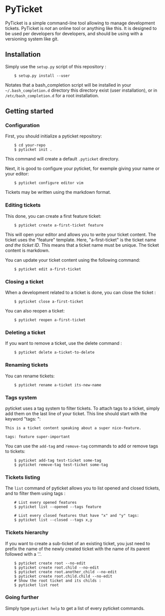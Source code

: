 # PyTicket

PyTicket is a simple command-line tool allowing to manage development tickets.
PyTicket is *not* an online tool or anything like this. It is designed to be
used per developers for developers, and should be using with a versioning
system like git.

## Installation

Simply use the ```setup.py``` script of this repository :

        $ setup.py install --user

Notates that a bash_completion script will be installed in your
```~/.bash_completion.d``` directory this directory exist (user installation),
or in ```/etc/bash_completion.d``` for a root installation.

## Getting started

### Configuration

First, you should initialize a pyticket repository:

        $ cd your-repo
        $ pyticket init .

This command will create a default ```.pyticket``` directory.

Next, it is good to configure your pyticket, for exemple giving your name or
your editor:

        $ pyticket configure editor vim

Tickets may be written using the markdown format.

### Editing tickets

This done, you can create a first feature ticket:

        $ pyticket create a-first-ticket feature

This will open your editor and allows you to write your ticket content.
The ticket uses the "feature" template.
Here, "a-first-ticket" is the ticket name *and the ticket ID*. This means
that a ticket name must be unique. The ticket content is markdown.

You can update your ticket content using the following command:

        $ pyticket edit a-first-ticket

### Closing a ticket

When a development related to a ticket is done, you can close the ticket :

        $ pyticket close a-first-ticket

You can also reopen a ticket:

        $ pyticket reopen a-first-ticket

### Deleting a ticket

If you want to remove a ticket, use the delete command :

        $ pyticket delete a-ticket-to-delete

### Renaming tickets

You can rename tickets:

        $ pyticket rename a-ticket its-new-name

### Tags system

pyticket uses a tag system to filter tickets. To attach tags to a ticket,
simply add them on the last line of your ticket. This line should start with
the keyword "tags: ":

    This is a ticket content speaking about a super nice-feature.

    tags: feature super-important

You can use the ```add-tag``` and ```remove-tag``` commands to add or remove
tags to tickets:

        $ pyticket add-tag test-ticket some-tag
        $ pyticket remove-tag test-ticket some-tag

### Tickets listing

The ```list``` command of pyticket allows you to list opened and closed
tickets, and to filter them using tags :

        # List every opened features
        $ pyticket list --opened --tags feature

        # List every closed features that have "x" and "y" tags:
        $ pyticket list --closed --tags x,y

### Tickets hierarchy

If you want to create a sub-ticket of an existing ticket, you just need
to prefix the name of the newly created ticket with the name of its parent
followed with a '.'.

        $ pyticket create root --no-edit
        $ pyticket create root.child --no-edit
        $ pyticket create root.another_child --no-edit
        $ pyticket create root.child.child --no-edit
        # Show the root ticket and its childs :
        $ pyticket list root

### Going further

Simply type ```pyticket help``` to get a list of every pyticket commands.

